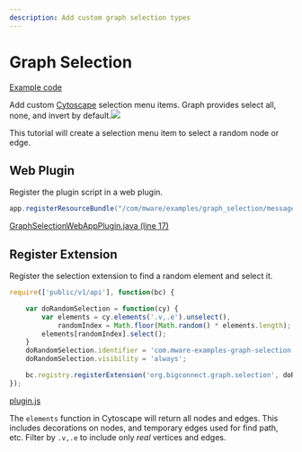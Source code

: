 ```yaml
---
description: Add custom graph selection types
---
```


# Graph Selection

[Example code](https://github.com/mware-solutions/doc-examples/blob/master/extension-graph-selection)

Add custom [Cytoscape](http://js.cytoscape.org/) selection menu items. Graph provides select all, none, and invert by default.![](http://localhost/extension-points/front-end/graphSelector/selection.png)

This tutorial will create a selection menu item to select a random node or edge.

## Web Plugin

Register the plugin script in a web plugin.

```java
app.registerResourceBundle("/com/mware/examples/graph_selection/messages.properties");
```

[GraphSelectionWebAppPlugin.java \(line 17\)](https://github.com/mware-solutions/doc-examples/blob/master/extension-graph-selection/src/main/java/com/mware/examples/graph_selection/GraphSelectionWebAppPlugin.java#L17)

## Register Extension

Register the selection extension to find a random element and select it.

```javascript
require(['public/v1/api'], function(bc) {

    var doRandomSelection = function(cy) {
        var elements = cy.elements('.v,.e').unselect(),
            randomIndex = Math.floor(Math.random() * elements.length);
        elements[randomIndex].select();
    }
    doRandomSelection.identifier = 'com.mware-examples-graph-selection';
    doRandomSelection.visibility = 'always';

    bc.registry.registerExtension('org.bigconnect.graph.selection', doRandomSelection);
});
```

[plugin.js](https://github.com/mware-solutions/doc-examples/blob/master/extension-graph-selection/src/main/resources/com/mware/examples/graph_selection/plugin.js)

The `elements` function in Cytoscape will return all nodes and edges. This includes decorations on nodes, and temporary edges used for find path, etc. Filter by `.v,.e` to include only _real_ vertices and edges.

